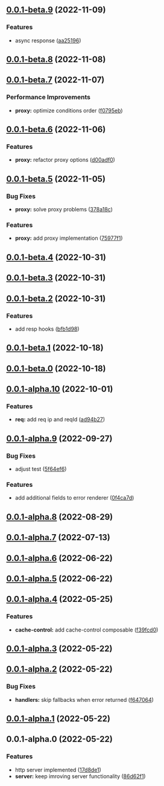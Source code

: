 ## [0.0.1-beta.9](https://github.com/wooksjs/wooks/compare/v0.0.1-beta.8...v0.0.1-beta.9) (2022-11-09)


### Features

* async response ([aa25196](https://github.com/wooksjs/wooks/commit/aa2519664afd91c57ead139dafcc4cd3a06d8aec))



## [0.0.1-beta.8](https://github.com/wooksjs/wooks/compare/v0.0.1-beta.7...v0.0.1-beta.8) (2022-11-08)



## [0.0.1-beta.7](https://github.com/wooksjs/wooks/compare/v0.0.1-beta.6...v0.0.1-beta.7) (2022-11-07)


### Performance Improvements

* **proxy:** optimize conditions order ([f0795eb](https://github.com/wooksjs/wooks/commit/f0795ebac4c38dd6ff340b00d028efe332b521d6))



## [0.0.1-beta.6](https://github.com/prostojs/wooks/compare/v0.0.1-beta.5...v0.0.1-beta.6) (2022-11-06)


### Features

* **proxy:** refactor proxy options ([d00adf0](https://github.com/prostojs/wooks/commit/d00adf0e07de4526ea5a7756241c58fe9a36e3cf))



## [0.0.1-beta.5](https://github.com/prostojs/wooks/compare/v0.0.1-beta.4...v0.0.1-beta.5) (2022-11-05)


### Bug Fixes

* **proxy:** solve proxy problems ([378a18c](https://github.com/prostojs/wooks/commit/378a18c7d99af4c6ff3bc70d890496c58663529c))


### Features

* **proxy:** add proxy implementation ([75977f1](https://github.com/prostojs/wooks/commit/75977f13a77317737677cd23547423fe42af8d2c))



## [0.0.1-beta.4](https://github.com/prostojs/wooks/compare/v0.0.1-beta.3...v0.0.1-beta.4) (2022-10-31)



## [0.0.1-beta.3](https://github.com/prostojs/wooks/compare/v0.0.1-beta.2...v0.0.1-beta.3) (2022-10-31)



## [0.0.1-beta.2](https://github.com/prostojs/wooks/compare/v0.0.1-beta.1...v0.0.1-beta.2) (2022-10-31)


### Features

* add resp hooks ([bfb1d98](https://github.com/prostojs/wooks/commit/bfb1d98fb181997f9cae757f5bc7cd54e6e085cf))



## [0.0.1-beta.1](https://github.com/prostojs/wooks/compare/v0.0.1-beta.0...v0.0.1-beta.1) (2022-10-18)



## [0.0.1-beta.0](https://github.com/prostojs/wooks/compare/v0.0.1-alpha.10...v0.0.1-beta.0) (2022-10-18)



## [0.0.1-alpha.10](https://github.com/prostojs/http/compare/v0.0.1-alpha.9...v0.0.1-alpha.10) (2022-10-01)


### Features

* **req:** add req ip and reqId ([ad94b27](https://github.com/prostojs/http/commit/ad94b27d3adeab98f7cf325e2a6b6ea449bbaef1))



## [0.0.1-alpha.9](https://github.com/prostojs/http/compare/v0.0.1-alpha.8...v0.0.1-alpha.9) (2022-09-27)


### Bug Fixes

* adjust test ([5f64ef6](https://github.com/prostojs/http/commit/5f64ef6496b949f8c1f34bad8b6dfed207150f30))


### Features

* add additional fields to error renderer ([0f4ca7d](https://github.com/prostojs/http/commit/0f4ca7d46be7ddbff91c0b0c8cd038fce47ffa0c))



## [0.0.1-alpha.8](https://github.com/prostojs/http/compare/v0.0.1-alpha.7...v0.0.1-alpha.8) (2022-08-29)



## [0.0.1-alpha.7](https://github.com/prostojs/http/compare/v0.0.1-alpha.6...v0.0.1-alpha.7) (2022-07-13)



## [0.0.1-alpha.6](https://github.com/prostojs/http/compare/v0.0.1-alpha.5...v0.0.1-alpha.6) (2022-06-22)



## [0.0.1-alpha.5](https://github.com/prostojs/http/compare/v0.0.1-alpha.4...v0.0.1-alpha.5) (2022-06-22)



## [0.0.1-alpha.4](https://github.com/prostojs/http/compare/v0.0.1-alpha.3...v0.0.1-alpha.4) (2022-05-25)


### Features

* **cache-control:** add cache-control composable ([f39fcd0](https://github.com/prostojs/http/commit/f39fcd0522698f39aac601a1567130a7a0cbfafa))



## [0.0.1-alpha.3](https://github.com/prostojs/http/compare/v0.0.1-alpha.2...v0.0.1-alpha.3) (2022-05-22)



## [0.0.1-alpha.2](https://github.com/prostojs/http/compare/v0.0.1-alpha.1...v0.0.1-alpha.2) (2022-05-22)


### Bug Fixes

* **handlers:** skip fallbacks when error returned ([f647064](https://github.com/prostojs/http/commit/f647064d15b09f8e6d63b187ddf08e48c08aabb6))



## [0.0.1-alpha.1](https://github.com/prostojs/http/compare/v0.0.1-alpha.0...v0.0.1-alpha.1) (2022-05-22)



## 0.0.1-alpha.0 (2022-05-22)


### Features

* http server implemented ([17d8de1](https://github.com/prostojs/http/commit/17d8de11b29f4e235d22d4c47e2dc6cc0a8ee16b))
* **server:** keep imroving server functionality ([86d62f1](https://github.com/prostojs/http/commit/86d62f153ddbbcad507742d8e43ea049a686f61b))



